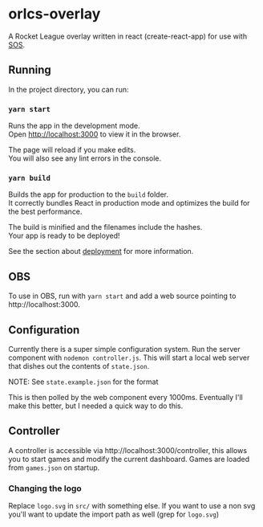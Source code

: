 # orlcs-overlay

A Rocket League overlay written in react (create-react-app) for use with [SOS](https://gitlab.com/bakkesplugins/sos).

## Running

In the project directory, you can run:

### `yarn start`

Runs the app in the development mode.\
Open [http://localhost:3000](http://localhost:3000) to view it in the browser.

The page will reload if you make edits.\
You will also see any lint errors in the console.

### `yarn build`

Builds the app for production to the `build` folder.\
It correctly bundles React in production mode and optimizes the build for the best performance.

The build is minified and the filenames include the hashes.\
Your app is ready to be deployed!

See the section about [deployment](https://facebook.github.io/create-react-app/docs/deployment) for more information.


## OBS

To use in OBS, run with `yarn start` and add a web source pointing to http://localhost:3000.

## Configuration

Currently there is a super simple configuration system. Run the server component with `nodemon controller.js`. This will start a local web server that dishes out the contents of `state.json`.

NOTE: See `state.example.json` for the format

This is then polled by the web component every 1000ms. Eventually I'll make this better, but I needed a quick way to do this.

## Controller

A controller is accessible via http://localhost:3000/controller, this allows you to start games and modify the current dashboard. Games are loaded from `games.json` on startup.

### Changing the logo

Replace `logo.svg` in `src/` with something else. If you want to use a non svg you'll want to update the import path as well (grep for `logo.svg`)
